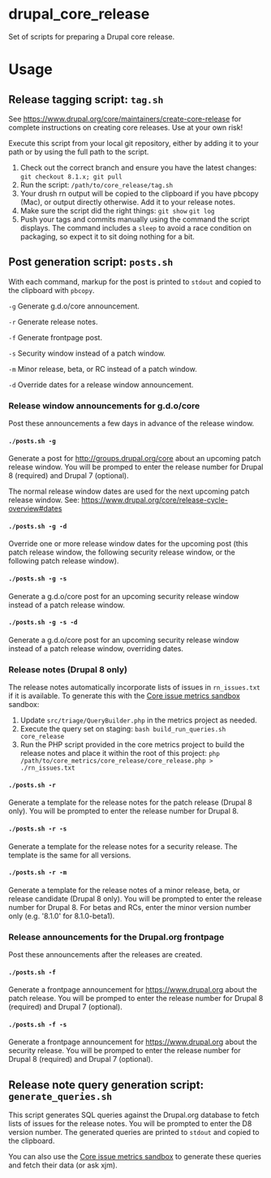 # drupal_core_release
Set of scripts for preparing a Drupal core release.

Usage
=====

Release tagging script: `tag.sh`
----------------------------------

See https://www.drupal.org/core/maintainers/create-core-release for complete
instructions on creating core releases. Use at your own risk!

Execute this script from your local git repository, either by adding it to your
path or by using the full path to the script.

1. Check out the correct branch and ensure you have the latest changes:
   `git checkout 8.1.x; git pull`
2. Run the script:
   `/path/to/core_release/tag.sh`
3. Your drush rn output will be copied to the clipboard if you have pbcopy
   (Mac), or output directly otherwise. Add it to your release notes.
4. Make sure the script did the right things:
   `git show`
   `git log`
5. Push your tags and commits manually using the command the script displays. The
   command includes a `sleep` to avoid a race condition on packaging, so expect it
   to sit doing nothing for a bit.

Post generation script: `posts.sh`
----------------------------------

With each command, markup for the post is printed to `stdout` and copied to the clipboard with `pbcopy`.

`-g` Generate g.d.o/core announcement.

`-r` Generate release notes.

`-f` Generate frontpage post.

`-s` Security window instead of a patch window.

`-m` Minor release, beta, or RC instead of a patch window.

`-d` Override dates for a release window announcement.

### Release window announcements for g.d.o/core

Post these announcements a few days in advance of the release window.

#### `./posts.sh -g`

Generate a post for http://groups.drupal.org/core about an upcoming patch release window. You will be promped to enter the release number for Drupal 8 (required) and Drupal 7 (optional).

The normal release window dates are used for the next upcoming patch release window. See: https://www.drupal.org/core/release-cycle-overview#dates

#### `./posts.sh -g -d`

Override one or more release window dates for the upcoming post (this patch release window, the following security release window, or the following patch release window).

#### `./posts.sh -g -s`

Generate a g.d.o/core post for an upcoming security release window instead of a patch release window.

#### `./posts.sh -g -s -d`

Generate a g.d.o/core post for an upcoming security release window instead of a patch release window, overriding dates.

### Release notes (Drupal 8 only)

The release notes automatically incorporate lists of issues in `rn_issues.txt` if it is available. To generate this with the [Core issue metrics sandbox](https://www.drupal.org/sandbox/xjm/core_metrics) sandbox:

1. Update `src/triage/QueryBuilder.php` in the metrics project as needed.
2. Execute the query set on staging: 
   `bash build_run_queries.sh core_release`
3. Run the PHP script provided in the core metrics project to build the release notes and place it within the root of this project: 
   `php /path/to/core_metrics/core_release/core_release.php > ./rn_issues.txt`

#### `./posts.sh -r`

Generate a template for the release notes for the patch release (Drupal 8 only). You will be prompted to enter the release number for Drupal 8.

#### `./posts.sh -r -s`

Generate a template for the release notes for a security release. The template is the same for all versions.

#### `./posts.sh -r -m`

Generate a template for the release notes of a minor release, beta, or release candidate (Drupal 8 only). You will be prompted to enter the release number for Drupal 8. For betas and RCs, enter the minor version number only (e.g. '8.1.0' for 8.1.0-beta1).

### Release announcements for the Drupal.org frontpage

Post these announcements after the releases are created.

#### `./posts.sh -f`

Generate a frontpage announcement for https://www.drupal.org about the patch release. You will be promped to enter the release number for Drupal 8 (required) and Drupal 7 (optional).

#### `./posts.sh -f -s`

Generate a frontpage announcement for https://www.drupal.org about the security release. You will be promped to enter the release number for Drupal 8 (required) and Drupal 7 (optional).

Release note query generation script: `generate_queries.sh`
------------------------------------------------

This script generates SQL queries against the Drupal.org database to fetch lists of issues for the release notes. You will be prompted to enter the D8 version number. The generated queries are printed to `stdout` and copied to the clipboard.

You can also use the [Core issue metrics sandbox](https://www.drupal.org/sandbox/xjm/core_metrics) to generate these queries and fetch their data (or ask xjm).

